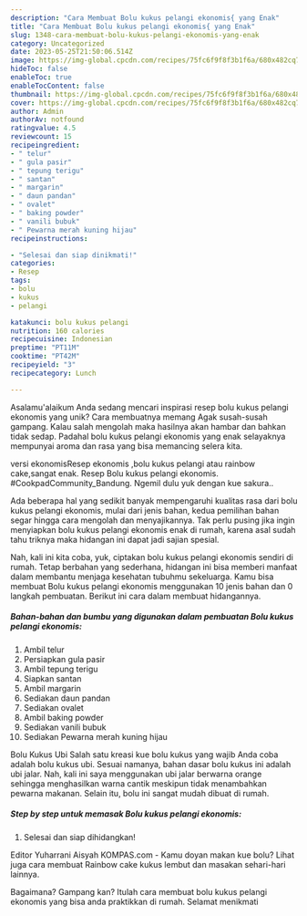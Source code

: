 ```yaml
---
description: "Cara Membuat Bolu kukus pelangi ekonomis{ yang Enak"
title: "Cara Membuat Bolu kukus pelangi ekonomis{ yang Enak"
slug: 1348-cara-membuat-bolu-kukus-pelangi-ekonomis-yang-enak
category: Uncategorized
date: 2023-05-25T21:50:06.514Z
image: https://img-global.cpcdn.com/recipes/75fc6f9f8f3b1f6a/680x482cq70/bolu-kukus-pelangi-ekonomis-foto-resep-utama.jpg
hideToc: false
enableToc: true
enableTocContent: false
thumbnail: https://img-global.cpcdn.com/recipes/75fc6f9f8f3b1f6a/680x482cq70/bolu-kukus-pelangi-ekonomis-foto-resep-utama.jpg
cover: https://img-global.cpcdn.com/recipes/75fc6f9f8f3b1f6a/680x482cq70/bolu-kukus-pelangi-ekonomis-foto-resep-utama.jpg
author: Admin
authorAv: notfound
ratingvalue: 4.5
reviewcount: 15
recipeingredient:
- " telur"
- " gula pasir"
- " tepung terigu"
- " santan"
- " margarin"
- " daun pandan"
- " ovalet"
- " baking powder"
- " vanili bubuk"
- " Pewarna merah kuning hijau"
recipeinstructions:

- "Selesai dan siap dinikmati!"
categories:
- Resep
tags:
- bolu
- kukus
- pelangi

katakunci: bolu kukus pelangi 
nutrition: 160 calories
recipecuisine: Indonesian
preptime: "PT11M"
cooktime: "PT42M"
recipeyield: "3"
recipecategory: Lunch

---
```



Asalamu'alaikum Anda sedang mencari inspirasi resep bolu kukus pelangi ekonomis yang unik? Cara membuatnya memang Agak susah-susah gampang. Kalau salah mengolah maka hasilnya akan hambar dan bahkan tidak sedap. Padahal bolu kukus pelangi ekonomis yang enak selayaknya mempunyai aroma dan rasa yang bisa memancing selera kita.


versi ekonomisResep ekonomis ,bolu kukus pelangi atau rainbow cake,sangat enak. Resep Bolu kukus pelangi ekonomis. #CookpadCommunity_Bandung. Ngemil dulu yuk dengan kue sakura..

Ada beberapa hal yang sedikit banyak mempengaruhi kualitas rasa dari bolu kukus pelangi ekonomis, mulai dari jenis bahan, kedua pemilihan bahan segar hingga cara mengolah dan menyajikannya. Tak perlu pusing jika ingin menyiapkan bolu kukus pelangi ekonomis enak di rumah, karena asal sudah tahu triknya maka hidangan ini dapat jadi sajian spesial.


Nah, kali ini kita coba, yuk, ciptakan bolu kukus pelangi ekonomis sendiri di rumah. Tetap berbahan yang sederhana, hidangan ini bisa memberi manfaat dalam membantu menjaga kesehatan tubuhmu sekeluarga. Kamu bisa membuat Bolu kukus pelangi ekonomis menggunakan 10 jenis bahan dan 0 langkah pembuatan. Berikut ini cara dalam membuat hidangannya.

<!--inarticleads1-->

##### Bahan-bahan dan bumbu yang digunakan dalam pembuatan Bolu kukus pelangi ekonomis:

1. Ambil  telur
1. Persiapkan  gula pasir
1. Ambil  tepung terigu
1. Siapkan  santan
1. Ambil  margarin
1. Sediakan  daun pandan
1. Sediakan  ovalet
1. Ambil  baking powder
1. Sediakan  vanili bubuk
1. Sediakan  Pewarna merah kuning hijau


Bolu Kukus Ubi Salah satu kreasi kue bolu kukus yang wajib Anda coba adalah bolu kukus ubi. Sesuai namanya, bahan dasar bolu kukus ini adalah ubi jalar. Nah, kali ini saya menggunakan ubi jalar berwarna orange sehingga menghasilkan warna cantik meskipun tidak menambahkan pewarna makanan. Selain itu, bolu ini sangat mudah dibuat di rumah. 

<!--inarticleads2-->

##### Step by step untuk memasak Bolu kukus pelangi ekonomis:


1. Selesai dan siap dihidangkan!

Editor Yuharrani Aisyah KOMPAS.com - Kamu doyan makan kue bolu? Lihat juga cara membuat Rainbow cake kukus lembut dan masakan sehari-hari lainnya. 

Bagaimana? Gampang kan? Itulah cara membuat bolu kukus pelangi ekonomis yang bisa anda praktikkan di rumah. Selamat menikmati
